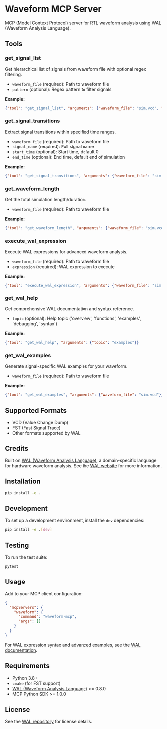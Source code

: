 # Waveform MCP Server

MCP (Model Context Protocol) server for RTL waveform analysis using WAL (Waveform Analysis Language).

## Tools

### get_signal_list
Get hierarchical list of signals from waveform file with optional regex filtering.
- `waveform_file` (required): Path to waveform file
- `pattern` (optional): Regex pattern to filter signals

**Example:**
```json
{"tool": "get_signal_list", "arguments": {"waveform_file": "sim.vcd", "pattern": "cpu.*"}}
```

### get_signal_transitions  
Extract signal transitions within specified time ranges.
- `waveform_file` (required): Path to waveform file
- `signal_name` (required): Full signal name
- `start_time` (optional): Start time, default 0
- `end_time` (optional): End time, default end of simulation

**Example:**
```json
{"tool": "get_signal_transitions", "arguments": {"waveform_file": "sim.vcd", "signal_name": "clk", "start_time": 0, "end_time": 100}}
```

### get_waveform_length
Get the total simulation length/duration.
- `waveform_file` (required): Path to waveform file

**Example:**
```json
{"tool": "get_waveform_length", "arguments": {"waveform_file": "sim.vcd"}}
```

### execute_wal_expression
Execute WAL expressions for advanced waveform analysis.
- `waveform_file` (required): Path to waveform file  
- `expression` (required): WAL expression to execute

**Example:**
```json
{"tool": "execute_wal_expression", "arguments": {"waveform_file": "sim.vcd", "expression": "(find (= clk 1))"}}
```

### get_wal_help
Get comprehensive WAL documentation and syntax reference.
- `topic` (optional): Help topic ('overview', 'functions', 'examples', 'debugging', 'syntax')

**Example:**
```json
{"tool": "get_wal_help", "arguments": {"topic": "examples"}}
```

### get_wal_examples
Generate signal-specific WAL examples for your waveform.
- `waveform_file` (required): Path to waveform file

**Example:**
```json
{"tool": "get_wal_examples", "arguments": {"waveform_file": "sim.vcd"}}
```

## Supported Formats

- VCD (Value Change Dump)
- FST (Fast Signal Trace)  
- Other formats supported by WAL

## Credits

Built on [WAL (Waveform Analysis Language)](https://github.com/ics-jku/wal), a domain-specific language for hardware waveform analysis. See the [WAL website](https://wal-lang.org/) for more information.

## Installation

```bash
pip install -e .
```

## Development

To set up a development environment, install the `dev` dependencies:

```bash
pip install -e .[dev]
```

## Testing

To run the test suite:

```bash
pytest
```

## Usage

Add to your MCP client configuration:

```json
{
  "mcpServers": {
    "waveform": {
      "command": "waveform-mcp",
      "args": []
    }
  }
}
```

For WAL expression syntax and advanced examples, see the [WAL documentation](https://wal-lang.org/documentation/usage).

## Requirements

- Python 3.8+
- `cmake` (for FST support)
- [WAL (Waveform Analysis Language)](https://github.com/ics-jku/wal) >= 0.8.0
- MCP Python SDK >= 1.0.0

## License

See the [WAL repository](https://github.com/ics-jku/wal) for license details.